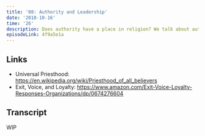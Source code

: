 ```yaml
---
title: '08: Authority and Leadership'
date: '2018-10-16'
time: '26'
description: Does authority have a place in religion? We talk about authority in decentralized organizations, listening to others versus trying something new, and when to fork or leave a community.
episodeLink: 4f9a5e1a
---
```


## Links

- Universal Priesthood: https://en.wikipedia.org/wiki/Priesthood_of_all_believers
- Exit, Voice, and Loyalty: https://www.amazon.com/Exit-Voice-Loyalty-Responses-Organizations/dp/0674276604

## Transcript

WIP
